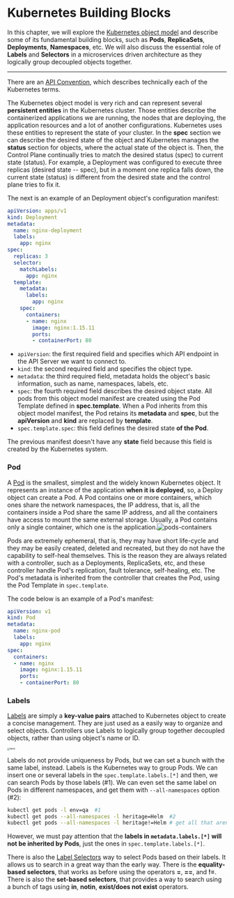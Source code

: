 # Kubernetes Building Blocks

In this chapter, we will explore the [Kubernetes object model](https://kubernetes.io/docs/concepts/overview/working-with-objects/kubernetes-objects/) and describe some of its fundamental building blocks, such as **Pods**, **ReplicaSets**, **Deployments**, **Namespaces**, etc. We will also discuss the essential role of **Labels** and **Selectors** in a microservices driven architecture as they logically group decoupled objects together.

---

There are an [API Convention](https://github.com/kubernetes/community/blob/master/contributors/devel/sig-architecture/api-conventions.md), which describes technically each of the Kubernetes terms.

The Kubernetes object model is very rich and can represent several **persistent entities** in the Kubernetes cluster. Those entities describe the containerized applications we are running, the nodes that are deploying, the application resources and a lot of another configurations. Kubernetes uses these entities to represent the state of your cluster. In the **spec** section we can describe the desired state of the object and Kubernetes manages the **status** section for objects, where the actual state of the object is. Then, the Control Plane continually tries to match the desired status (spec) to current state (status). For example, a Deployment was configured to execute three replicas (desired state -- spec), but in a moment one replica falls down, the current state (status) is different from the desired state and the control plane tries to fix it.

The next is an example of an Deployment object's configuration manifest:

```yml
apiVersion: apps/v1
kind: Deployment
metadata:
  name: nginx-deployment
  labels:
    app: nginx
spec:
  replicas: 3
  selector:
    matchLabels:
      app: nginx
  template:
    metadata:
      labels:
        app: nginx
    spec:
      containers:
      - name: nginx
        image: nginx:1.15.11
        ports:
        - containerPort: 80
```

- `apiVersion`: the first required field and specifies which API endpoint in the API Server we want to connect to. 
- `kind`: the second required field and specifies the object type.
- `metadata`: the third required field, metadata holds the object's basic information, such as name, namespaces, labels, etc.
- `spec`: the fourth required field describes the desired object state. All pods from this object model manifest are created using the Pod Template defined in **spec.template**. When a Pod inherits from this object model manifest, the Pod retains its **metadata** and **spec**, but the **apiVersion** and **kind** are replaced by **template**.
- `spec.template.spec`: this field defines the desired state **of the Pod**.

The previous manifest doesn't have any **state** field because this field is created by the Kubernetes system.

### Pod

A [Pod](https://kubernetes.io/docs/concepts/workloads/pods/) is the smallest, simplest and the widely known Kubernetes object. It represents an instance of the application **when it is deployed**, so, a Deploy object can create a Pod. A Pod contains one or more containers, which ones share the network namespaces, the IP address, that is, all the containers inside a Pod share the same IP address, and all the containers have access to mount the same external storage. Usually, a Pod contains only a single container, which one is the application.![pods-containers](https://courses.edx.org/assets/courseware/v1/ccc5ba54a8a06ac2a87fe447bb53dcf1/asset-v1:LinuxFoundationX+LFS158x+3T2020+type@asset+block/pods-1-2-3-4.svg)

Pods are extremely ephemeral, that is, they may have short life-cycle and they may be easily created, deleted and recreated, but they do not have the capability to self-heal themselves. This is the reason they are always related with a controller, such as a Deployments, ReplicaSets, etc, and these controller handle Pod's replication, fault tolerance, self-healing, etc. The Pod's metadata is inherited from the controller that creates the Pod, using the Pod Template in `spec.template`.

The code below is an example of a Pod's manifest:

```yaml
apiVersion: v1
kind: Pod
metadata:
  name: nginx-pod
  labels:
    app: nginx
spec:
  containers:
  - name: nginx
    image: nginx:1.15.11
    ports:
    - containerPort: 80
```

### Labels

[Labels](https://kubernetes.io/docs/concepts/overview/working-with-objects/labels/) are simply a **key-value pairs** attached to Kubernetes object to create a concise management. They are just used as a easily way to organize and select objects. Controllers use Labels to logically group together decoupled objects, rather than using object's name or ID.

<img src="https://courses.edx.org/assets/courseware/v1/6669997d43534cbd2f251a57ebe0587c/asset-v1:LinuxFoundationX+LFS158x+3T2020+type@asset+block/Labels.png" alt="labels" style="zoom: 33%;" />

Labels do not provide uniqueness by Pods, but we can set a bunch with the same label, instead. Labels is the Kubernetes way to group Pods. We can insert one or several labels in the `spec.template.labels.[*]` and then, we can search Pods by those labels (#1). We can even set the same label on Pods in different namespaces, and get them with `--all-namespaces` option (#2):

```bash
kubectl get pods -l env=qa	#1
kubectl get pods --all-namespaces -l heritage=Helm	#2
kubectl get pods --all-namespaces -l heritage!=Helm	# get all that aren't Heml
```

However, we must pay attention that the **labels in `metadata.labels.[*]` will not be inherited by Pods**, just the ones in `spec.template.labels.[*]`.

There is also the [Label Selectors](https://kubernetes.io/docs/concepts/overview/working-with-objects/labels/#label-selectors) way to select Pods based on their labels. It allows us to search in a great way than the early way. There is the **equality-based selectors**, that works as before using the operators **=**, **==**, and **!=**. There is also the **set-based selectors**, that provides a way to search using a bunch of tags using **in**, **notin**, **exist/does not exist** operators.